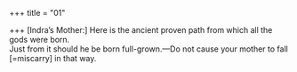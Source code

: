 +++
title = "01"

+++
[Indra’s Mother:] Here is the ancient proven path from which all the gods  were born.  
Just from it should he be born full-grown.—Do not cause your mother  to fall [=miscarry] in that way.  